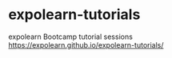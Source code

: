 # expolearn-tutorials
expolearn Bootcamp tutorial sessions
https://expolearn.github.io/expolearn-tutorials/
